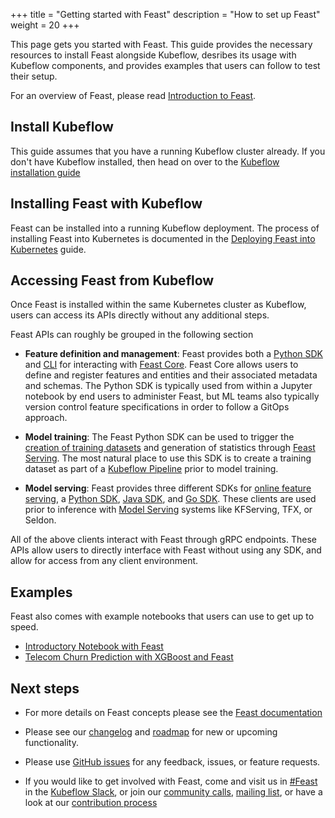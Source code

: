 +++
title = "Getting started with Feast"
description = "How to set up Feast"
weight = 20
+++

This page gets you started with Feast. This guide provides the necessary resources to install Feast alongside Kubeflow, desribes its usage with Kubeflow components, and provides examples that users can follow to test their setup.

For an overview of Feast, please read [Introduction to Feast](/docs/components/feature-store/overview/).

## Install Kubeflow

This guide assumes that you have a running Kubeflow cluster already. If you don't have Kubeflow installed, then head on over to the 
[Kubeflow installation guide](/docs/started/getting-started/)

## Installing Feast with Kubeflow

Feast can be installed into a running Kubeflow deployment. The process of installing Feast into Kubernetes is documented in the [Deploying Feast into Kubernetes](https://docs.feast.dev/getting-started/deploying-feast/kubernetes) guide.

## Accessing Feast from Kubeflow

Once Feast is installed within the same Kubernetes cluster as Kubeflow, users can access its APIs directly without any additional steps.

Feast APIs can roughly be grouped in the following section
* __Feature definition and management__: Feast provides both a [Python SDK](https://docs.feast.dev/getting-started/connecting-to-feast-1) and [CLI](https://docs.feast.dev/getting-started/connecting-to-feast-1) for interacting with [Feast Core](https://docs.feast.dev/user-guide/architecture#feast-core). Feast Core allows users to define and register features and entities and their associated metadata and schemas. The Python SDK is typically used from within a Jupyter notebook by end users to administer Feast, but ML teams also typically version control feature specifications in order to follow a GitOps approach.

* __Model training__: The Feast Python SDK can be used to trigger the [creation of training datasets](https://docs.feast.dev/user-guide/feature-retrieval#3-historical-feature-retrieval) and generation of statistics through [Feast Serving](https://docs.feast.dev/user-guide/architecture#feast-serving). The most natural place to use this SDK is to create a training dataset as part of a [Kubeflow Pipeline](/docs/pipelines/pipelines-overview) prior to model training.

* __Model serving__: Feast provides three different SDKs for [online feature serving](https://docs.feast.dev/user-guide/feature-retrieval#online-feature-retrieval), a [Python SDK](https://api.docs.feast.dev/python/), [Java SDK](https://javadoc.io/doc/dev.feast/feast-sdk), and [Go SDK](https://godoc.org/github.com/feast-dev/feast/sdk/go). These clients are used prior to inference with [Model Serving](/docs/pipelines/pipelines-overview) systems like KFServing, TFX, or Seldon. 

All of the above clients interact with Feast through gRPC endpoints. These APIs allow users to directly interface with Feast without using any SDK, and allow for access from any client environment.

## Examples

Feast also comes with example notebooks that users can use to get up to speed.
* [Introductory Notebook with Feast](https://nbviewer.jupyter.org/github/feast-dev/feast/blob/master/examples/basic/basic.ipynb)
* [Telecom Churn Prediction with XGBoost and Feast](https://nbviewer.jupyter.org/github/feast-dev/feast/blob/master/examples/feast-xgboost-churn-prediction-tutorial/Telecom%20Customer%20Churn%20Prediction%20%28with%20Feast%20and%20XGBoost%29.ipynb)

## Next steps

* For more details on Feast concepts please see the [Feast documentation](https://docs.feast.dev/)

* Please see our [changelog](https://github.com/feast-dev/feast/blob/master/CHANGELOG.md) and [roadmap](https://docs.feast.dev/roadmap) for new or upcoming functionality.

* Please use [GitHub issues](https://github.com/feast-dev/feast/issues) for any feedback, issues, or feature requests.

* If you would like to get involved with Feast, come and visit us in [#Feast](https://kubeflow.slack.com/archives/CE0L8T267) in the [Kubeflow Slack](https://join.slack.com/t/kubeflow/shared_invite/zt-cpr020z4-PfcAue_2nw67~iIDy7maAQ), or join our [community calls](https://docs.feast.dev/getting-help#community-call), [mailing list](https://docs.feast.dev/getting-help#mailing-list), or have a look at our [contribution process](https://docs.feast.dev/contributing/contributing) 

